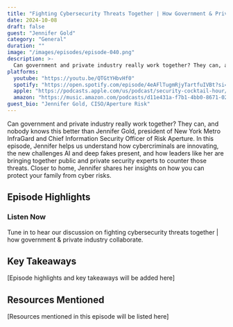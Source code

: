 ```yaml
---
title: "Fighting Cybersecurity Threats Together | How Government & Private Industry Collaborate"
date: 2024-10-08
draft: false
guest: "Jennifer Gold"
category: "General"
duration: ""
image: "/images/episodes/episode-040.png"
description: >-
  Can government and private industry really work together? They can, and nobody knows this better than Jennifer Gold, president of New York Metro InfraGard and Chief Information Security Officer of Risk Aperture. In this episode, Jennifer helps us understand how cybercriminals are innovating, the new challenges AI and deep fakes present, and how leaders like her are bringing together public and private security experts to counter those threats. Closer to home, Jennifer shares her insights on how you can protect your family from cyber risks.
platforms:
  youtube: "https://youtu.be/QTGtYHbvHf0"
  spotify: "https://open.spotify.com/episode/4eAFlTugmRjyTartfuIVBt?si=5962deb865a54678"
  apple: "https://podcasts.apple.com/us/podcast/security-cocktail-hour/id1679376200?i=1000672219853"
  amazon: "https://music.amazon.com/podcasts/d11e431a-f7b1-4bb0-8671-024afce9ade6/security-cocktail-hour"
guest_bio: "Jennifer Gold, CISO/Aperture Risk"
---
```


Can government and private industry really work together? They can, and nobody knows this better than Jennifer Gold, president of New York Metro InfraGard and Chief Information Security Officer of Risk Aperture. In this episode, Jennifer helps us understand how cybercriminals are innovating, the new challenges AI and deep fakes present, and how leaders like her are bringing together public and private security experts to counter those threats. Closer to home, Jennifer shares her insights on how you can protect your family from cyber risks.

## Episode Highlights

### Listen Now

Tune in to hear our discussion on fighting cybersecurity threats together | how government & private industry collaborate.

## Key Takeaways

[Episode highlights and key takeaways will be added here]

## Resources Mentioned

[Resources mentioned in this episode will be listed here]




